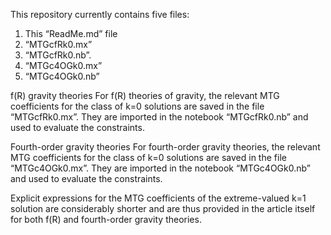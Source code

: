 This repository currently contains five files:
1. This “ReadMe.md” file
2. “MTGcfRk0.mx”
3. “MTGcfRk0.nb”.
4. “MTGc4OGk0.mx”
5. “MTGc4OGk0.nb”

f(R) gravity theories
For f(R) theories of gravity, the relevant MTG coefficients for the class of k=0 solutions are saved in the file “MTGcfRk0.mx”. They are imported in the notebook “MTGcfRk0.nb” and used to evaluate the constraints.

Fourth-order gravity theories
For fourth-order gravity theories, the relevant MTG coefficients for the class of k=0 solutions are saved in the file “MTGc4OGk0.mx”. They are imported in the notebook “MTGc4OGk0.nb” and used to evaluate the constraints.

Explicit expressions for the MTG coefficients of the extreme-valued k=1 solution are considerably shorter and are thus provided in the article itself for both f(R) and fourth-order gravity theories.
